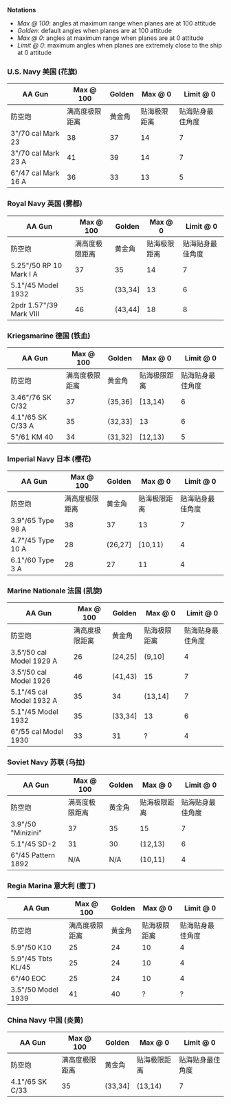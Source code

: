 **Notations**
- *Max @ 100*: angles at maximum range when planes are at 100 attitude
- *Golden*: default angles when planes are at 100 attitude
- *Max @ 0*: angles at maximum range when planes are at 0 attitude
- *Limit @ 0*: maximum angles when planes are extremely close to the ship at 0 attitude

### U.S. Navy 美国 (花旗)
| AA Gun | Max @ 100 | Golden | Max @ 0 | Limit @ 0 |
| ------ | --------- | ------ | ------- | --------- |
| 防空炮 | 满高度极限距离 | 黄金角 | 贴海极限距离 | 贴海贴身最佳角度 |
| 3"/70 cal Mark 23 | 38 | 37 | 14 | 7 |
| 3"/70 cal Mark 23 A | 41 | 39 | 14 | 7 |
| 6"/47 cal Mark 16 A | 36 | 33 | 13 | 5 |

### Royal Navy 英国 (雾都)
| AA Gun | Max @ 100 | Golden | Max @ 0 | Limit @ 0 |
| ------ | --------- | ------ | ------- | --------- |
| 防空炮 | 满高度极限距离 | 黄金角 | 贴海极限距离 | 贴海贴身最佳角度 |
| 5.25"/50 RP 10 Mark I A | 37 | 35 | 14 | 7 |
| 5.1"/45 Model 1932 | 35 | (33,34] | 13 | 6 |
| 2pdr 1.57"/39 Mark VIII | 46 | (43,44] | 18 | 8 |

### Kriegsmarine 德国 (铁血)
| AA Gun | Max @ 100 | Golden | Max @ 0 | Limit @ 0 |
| ------ | --------- | ------ | ------- | --------- |
| 防空炮 | 满高度极限距离 | 黄金角 | 贴海极限距离 | 贴海贴身最佳角度 |
| 3.46"/76 SK C/32 | 37 | (35,36] | [13,14) | 6 |
| 4.1"/65 SK C/33 A | 35 | (32,33] | 13 | 6 |
| 5"/61 KM 40 | 34 | (31,32] | [12,13) | 5 |

### Imperial Navy 日本 (樱花)
| AA Gun | Max @ 100 | Golden | Max @ 0 | Limit @ 0 |
| ------ | --------- | ------ | ------- | --------- |
| 防空炮 | 满高度极限距离 | 黄金角 | 贴海极限距离 | 贴海贴身最佳角度 |
| 3.9"/65 Type 98 A | 38 | 37 | 13 | 7 |
| 4.7"/45 Type 10 A | 28 | (26,27] | [10,11) | 4 |
| 6.1"/60 Type 3 A | 28 | 27 | 11 | 4 |

### Marine Nationale 法国 (凯旋)
| AA Gun | Max @ 100 | Golden | Max @ 0 | Limit @ 0 |
| ------ | --------- | ------ | ------- | --------- |
| 防空炮 | 满高度极限距离 | 黄金角 | 贴海极限距离 | 贴海贴身最佳角度 |
| 3.5“/50 cal Model 1929 A | 26 | (24,25] | (9,10] | 4 |
| 3.5“/50 cal Model 1926 | 46 | (41,43) | 15 | 7 |
| 5.1"/45 cal Model 1932 A | 35 | 34 | (13,14] | 7 |
| 5.1"/45 Model 1932 | 35 | (33,34] | 13 | 6 |
| 6"/55 cal Model 1930 | 33 | 31 | ? | 4 |

### Soviet Navy 苏联 (乌拉)
| AA Gun | Max @ 100 | Golden | Max @ 0 | Limit @ 0 |
| ------ | --------- | ------ | ------- | --------- |
| 防空炮 | 满高度极限距离 | 黄金角 | 贴海极限距离 | 贴海贴身最佳角度 |
| 3.9"/50 "Minizini" | 37 | 35 | 15 | 7 |
| 5.1"/45 SD-2 | 31 | 30 | (12,13) | 6 |
| 6"/45 Pattern 1892 | N/A | N/A | (10,11) | 4 |

### Regia Marina 意大利 (撒丁)
| AA Gun | Max @ 100 | Golden | Max @ 0 | Limit @ 0 |
| ------ | --------- | ------ | ------- | --------- |
| 防空炮 | 满高度极限距离 | 黄金角 | 贴海极限距离 | 贴海贴身最佳角度 |
| 5.9"/50 K10 | 25 | 24 | 10 | 4 |
| 5.9"/45 Tbts KL/45 | 25 | 24 | 10 | 4 |
| 6"/40 EOC | 25 | 24 | 10 | 4 |
| 3.5"/50 Model 1939 | 41 | 40 | ? | ? |

### China Navy 中国 (炎黄)
| AA Gun | Max @ 100 | Golden | Max @ 0 | Limit @ 0 |
| ------ | --------- | ------ | ------- | --------- |
| 防空炮 | 满高度极限距离 | 黄金角 | 贴海极限距离 | 贴海贴身最佳角度 |
| 4.1"/65 SK C/33 | 35 | (33,34] | (13,14) | 7 |
